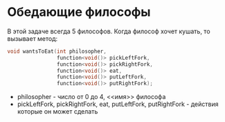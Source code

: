 # Обедающие философы

В этой задаче всегда 5 философов. Когда философ хочет кушать, то вызывает метод:

```c++
void wantsToEat(int philosopher,
                function<void()> pickLeftFork,
                function<void()> pickRightFork,
                function<void()> eat,
                function<void()> putLeftFork,
                function<void()> putRightFork);
```


 - philosopher - число от 0 до 4, <<имя>> философа
 - pickLeftFork, pickRightFork, eat, putLeftFork, putRightFork - действия которые он может сделать

